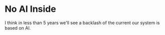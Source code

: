 # No AI Inside

I think in less than 5 years we'll see a backlash of the current our system is based on AI. 